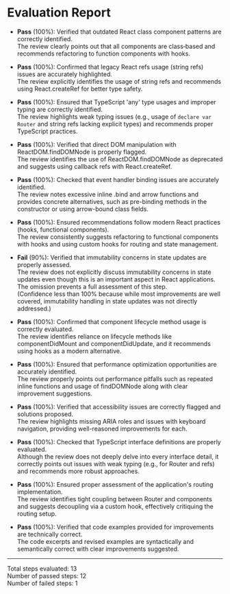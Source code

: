 # Evaluation Report

- **Pass** (100%): Verified that outdated React class component patterns are correctly identified.  
  The review clearly points out that all components are class‑based and recommends refactoring to function components with hooks.

- **Pass** (100%): Confirmed that legacy React refs usage (string refs) issues are accurately highlighted.  
  The review explicitly identifies the usage of string refs and recommends using React.createRef for better type safety.

- **Pass** (100%): Ensured that TypeScript 'any' type usages and improper typing are correctly identified.  
  The review highlights weak typing issues (e.g., usage of `declare var Router` and string refs lacking explicit types) and recommends proper TypeScript practices.

- **Pass** (100%): Verified that direct DOM manipulation with ReactDOM.findDOMNode is properly flagged.  
  The review identifies the use of ReactDOM.findDOMNode as deprecated and suggests using callback refs with React.createRef.

- **Pass** (100%): Checked that event handler binding issues are accurately identified.  
  The review notes excessive inline .bind and arrow functions and provides concrete alternatives, such as pre-binding methods in the constructor or using arrow-bound class fields.

- **Pass** (100%): Ensured recommendations follow modern React practices (hooks, functional components).  
  The review consistently suggests refactoring to functional components with hooks and using custom hooks for routing and state management.

- **Fail** (90%): Verified that immutability concerns in state updates are properly assessed.  
  The review does not explicitly discuss immutability concerns in state updates even though this is an important aspect in React applications. The omission prevents a full assessment of this step.  
  (Confidence less than 100% because while most improvements are well covered, immutability handling in state updates was not directly addressed.)

- **Pass** (100%): Confirmed that component lifecycle method usage is correctly evaluated.  
  The review identifies reliance on lifecycle methods like componentDidMount and componentDidUpdate, and it recommends using hooks as a modern alternative.

- **Pass** (100%): Ensured that performance optimization opportunities are accurately identified.  
  The review properly points out performance pitfalls such as repeated inline functions and usage of findDOMNode along with clear improvement suggestions.

- **Pass** (100%): Verified that accessibility issues are correctly flagged and solutions proposed.  
  The review highlights missing ARIA roles and issues with keyboard navigation, providing well-reasoned improvements for each.

- **Pass** (100%): Checked that TypeScript interface definitions are properly evaluated.  
  Although the review does not deeply delve into every interface detail, it correctly points out issues with weak typing (e.g., for Router and refs) and recommends more robust approaches.

- **Pass** (100%): Ensured proper assessment of the application's routing implementation.  
  The review identifies tight coupling between Router and components and suggests decoupling via a custom hook, effectively critiquing the routing setup.

- **Pass** (100%): Verified that code examples provided for improvements are technically correct.  
  The code excerpts and revised examples are syntactically and semantically correct with clear improvements suggested.

---

Total steps evaluated: 13  
Number of passed steps: 12  
Number of failed steps: 1